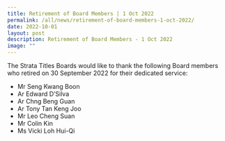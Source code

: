 ```yaml
---
title: Retirement of Board Members | 1 Oct 2022
permalink: /all/news/retirement-of-board-members-1-oct-2022/
date: 2022-10-01
layout: post
description: Retirement of Board Members - 1 Oct 2022
image: ""
---
```

The Strata Titles Boards would like to thank the following Board members who retired on 30 September 2022 for their dedicated service:

*   Mr Seng Kwang Boon
*   Ar Edward D’Silva
*   Ar Chng Beng Guan
*   Ar Tony Tan Keng Joo
*   Mr Leo Cheng Suan
*   Mr Colin Kin
*   Ms Vicki Loh Hui-Qi
